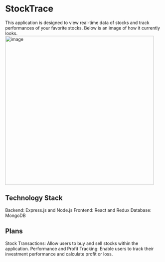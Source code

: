 # StockTrace
This application is designed to view real-time data of stocks and track performances of your favorite stocks. Below is an image of how it currently looks.
<img width="476" alt="image" src="https://github.com/XChen601/StockTrace/assets/72898664/d9490364-627a-47b7-8cdc-54e42cde98b8">

## Technology Stack
Backend: Express.js and Node.js
Frontend: React and Redux
Database: MongoDB

## Plans
Stock Transactions: Allow users to buy and sell stocks within the application.
Performance and Profit Tracking: Enable users to track their investment performance and calculate profit or loss.

